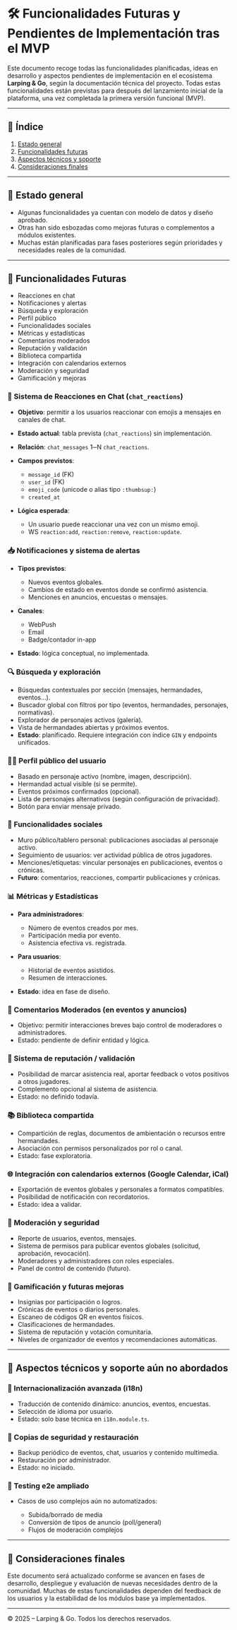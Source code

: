 # 🛠️ Funcionalidades Futuras y Pendientes de Implementación tras el MVP

Este documento recoge todas las funcionalidades planificadas, ideas en desarrollo y aspectos pendientes de implementación en el ecosistema **Larping & Go**, según la documentación técnica del proyecto. Todas estas funcionalidades están previstas para después del lanzamiento inicial de la plataforma, una vez completada la primera versión funcional (MVP).

---

## 📑 Índice


1. [Estado general](#-estado-general)
2. [Funcionalidades futuras](#-funcionalidades-futuras)
3. [Aspectos técnicos y soporte](#-aspectos-técnicos-y-soporte-aún-no-abordados)
4. [Consideraciones finales](#-consideraciones-finales)

---

## 🔄 Estado general

* Algunas funcionalidades ya cuentan con modelo de datos y diseño aprobado.
* Otras han sido esbozadas como mejoras futuras o complementos a módulos existentes.
* Muchas están planificadas para fases posteriores según prioridades y necesidades reales de la comunidad.

---

## 🔮 Funcionalidades Futuras

   * Reacciones en chat
   * Notificaciones y alertas
   * Búsqueda y exploración
   * Perfil público
   * Funcionalidades sociales
   * Métricas y estadísticas
   * Comentarios moderados
   * Reputación y validación
   * Biblioteca compartida
   * Integración con calendarios externos
   * Moderación y seguridad
   * Gamificación y mejoras


### 🧩 Sistema de Reacciones en Chat (`chat_reactions`)

* **Objetivo**: permitir a los usuarios reaccionar con emojis a mensajes en canales de chat.
* **Estado actual**: tabla prevista (`chat_reactions`) sin implementación.
* **Relación**: `chat_messages` 1─N `chat_reactions`.
* **Campos previstos**:

  * `message_id` (FK)
  * `user_id` (FK)
  * `emoji_code` (unicode o alias tipo `:thumbsup:`)
  * `created_at`
* **Lógica esperada**:

  * Un usuario puede reaccionar una vez con un mismo emoji.
  * WS `reaction:add`, `reaction:remove`, `reaction:update`.

### 📥 Notificaciones y sistema de alertas

* **Tipos previstos**:

  * Nuevos eventos globales.
  * Cambios de estado en eventos donde se confirmó asistencia.
  * Menciones en anuncios, encuestas o mensajes.
* **Canales**:

  * WebPush
  * Email
  * Badge/contador in-app
* **Estado**: lógica conceptual, no implementada.

### 🔍 Búsqueda y exploración

* Búsquedas contextuales por sección (mensajes, hermandades, eventos...).
* Buscador global con filtros por tipo (eventos, hermandades, personajes, normativas).
* Explorador de personajes activos (galería).
* Vista de hermandades abiertas y próximos eventos.
* **Estado**: planificado. Requiere integración con índice `GIN` y endpoints unificados.

### 🧑‍🌾 Perfil público del usuario

* Basado en personaje activo (nombre, imagen, descripción).
* Hermandad actual visible (si se permite).
* Eventos próximos confirmados (opcional).
* Lista de personajes alternativos (según configuración de privacidad).
* Botón para enviar mensaje privado.

### 🤝 Funcionalidades sociales

* Muro público/tablero personal: publicaciones asociadas al personaje activo.
* Seguimiento de usuarios: ver actividad pública de otros jugadores.
* Menciones/etiquetas: vincular personajes en publicaciones, eventos o crónicas.
* **Futuro**: comentarios, reacciones, compartir publicaciones y crónicas.

### 📊 Métricas y Estadísticas

* **Para administradores**:

  * Número de eventos creados por mes.
  * Participación media por evento.
  * Asistencia efectiva vs. registrada.
* **Para usuarios**:

  * Historial de eventos asistidos.
  * Resumen de interacciones.
* **Estado**: idea en fase de diseño.

### 📝 Comentarios Moderados (en eventos y anuncios)

* Objetivo: permitir interacciones breves bajo control de moderadores o administradores.
* Estado: pendiente de definir entidad y lógica.

### 👥 Sistema de reputación / validación

* Posibilidad de marcar asistencia real, aportar feedback o votos positivos a otros jugadores.
* Complemento opcional al sistema de asistencia.
* Estado: no definido todavía.

### 📚 Biblioteca compartida

* Compartición de reglas, documentos de ambientación o recursos entre hermandades.
* Asociación con permisos personalizados por rol o canal.
* Estado: fase exploratoria.

### 🌐 Integración con calendarios externos (Google Calendar, iCal)

* Exportación de eventos globales y personales a formatos compatibles.
* Posibilidad de notificación con recordatorios.
* Estado: idea a validar.

### 🚨 Moderación y seguridad

* Reporte de usuarios, eventos, mensajes.
* Sistema de permisos para publicar eventos globales (solicitud, aprobación, revocación).
* Moderadores y administradores con roles especiales.
* Panel de control de contenido (futuro).

### 🧐 Gamificación y futuras mejoras

* Insignias por participación o logros.
* Crónicas de eventos o diarios personales.
* Escaneo de códigos QR en eventos físicos.
* Clasificaciones de hermandades.
* Sistema de reputación y votación comunitaria.
* Niveles de organizador de eventos y recomendaciones automáticas.

---

## 🚧 Aspectos técnicos y soporte aún no abordados

### 🎯 Internacionalización avanzada (i18n)

* Traducción de contenido dinámico: anuncios, eventos, encuestas.
* Selección de idioma por usuario.
* Estado: solo base técnica en `i18n.module.ts`.

### 💾 Copias de seguridad y restauración

* Backup periódico de eventos, chat, usuarios y contenido multimedia.
* Restauración por administrador.
* Estado: no iniciado.

### 🧪 Testing e2e ampliado

* Casos de uso complejos aún no automatizados:

  * Subida/borrado de media
  * Conversión de tipos de anuncio (poll/general)
  * Flujos de moderación complejos

---

## 📌 Consideraciones finales

Este documento será actualizado conforme se avancen en fases de desarrollo, despliegue y evaluación de nuevas necesidades dentro de la comunidad. Muchas de estas funcionalidades dependen del feedback de los usuarios y la estabilidad de los módulos base ya implementados.


---

© 2025 – Larping & Go. Todos los derechos reservados.
